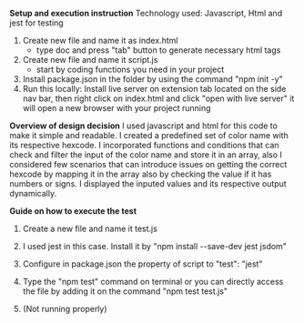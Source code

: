 **Setup and execution instruction**
Technology used: Javascript, Html and jest for testing
1. Create new file and name it as index.html
    - type doc and press "tab" button to generate necessary html tags
2. Create new file and name it script.js
    - start by coding functions you need in your project
3. Install package.json in the folder by using the command "npm init -y"
4. Run this locally: Install live server on extension tab located on the side nav bar, then right click
                     on index.html and click "open with live server" it will open a new browser with
                     your project running


**Overview of design decision**
I used javascript and html for this code to make it simple and readable. I created a predefined
set of color name with its respective hexcode. I incorporated functions and conditions that can 
check and filter the input of the color name and store it in an array, also I considered few scenarios
that can introduce issues on getting the correct hexcode by mapping it in the array also by checking
the value if it has numbers or signs. I displayed the inputed values and its respective output dynamically.


**Guide on how to execute the test**
1. Create a new file and name it test.js
2. I used jest in this case. Install it by "npm install --save-dev jest jsdom"
3. Configure in package.json the property of script to "test": "jest"
4. Type the "npm test" command on terminal or you can directly access the
   file by adding it on the command "npm test test.js"

5. (Not running properly)